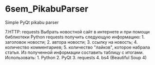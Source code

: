# 6sem_PikabuParser
Simple PyQt pikabu parser

7.HTTP: requests
	Выбрать новостной сайт в интернете и при помощи библиотеки Python requests получить следующую информацию:
		1.	заголовок новости;
		2.	автора новости;
		3.	ссылку на новость;
		4.	количество комментариев;
		5.	количество "лайков", которое набрала статья.
	Из полученной информации составить таблицу с итогами.
	Использовать:
		1.	Python
		2.	PyQt
		3.	requests
		4.	bs4 (Beautiful Soup 4)

